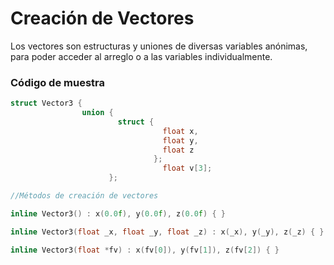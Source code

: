 # Creación de Vectores

Los vectores son estructuras y uniones de diversas variables anónimas, para poder acceder al arreglo o a las variables individualmente.

### Código de muestra

```cpp
struct Vector3 {
                union {
                        struct {
                                  float x,
                                  float y,
                                  float z
                                };
                                  float v[3];
                      };

//Métodos de creación de vectores

inline Vector3() : x(0.0f), y(0.0f), z(0.0f) { }

inline Vector3(float _x, float _y, float _z) : x(_x), y(_y), z(_z) { }

inline Vector3(float *fv) : x(fv[0]), y(fv[1]), z(fv[2]) { }
```
